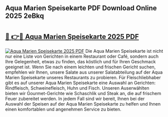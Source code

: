 ## Aqua Marien Speisekarte PDF Download Online 2025 2eBkq

# <h2><a href="http://gcdu18.nevu.top/?p=Aqua+Marien+Speisekarte">🔗 👉🔴 Aqua Marien Speisekarte 2025 PDF</a></h2>

[![Aqua Marien Speisekarte 2025 PDF](https://i.imgur.com/dBaPXMq.png)](http://gcdu18.nevu.top/?p=Aqua+Marien+Speisekarte)
Die Aqua Marien Speisekarte ist nicht nur eine Liste von Gerichten in einem Restaurant oder Café, sondern auch Ihre Gelegenheit, etwas zu finden, das köstlich und für Ihren Geschmack geeignet ist. Wenn Sie nach einem leichten und frischen Gericht suchen, empfehlen wir Ihnen, unsere Salate aus unserer Salatabteilung auf der Aqua Marien Speisekarte unseres Restaurants zu probieren. Für Fleischliebhaber gibt es auf unserer Aqua Marien Speisekarte eine Auswahl an Gerichten: Rindfleisch, Schweinefleisch, Huhn und Fisch. Unseren Auserwählten bieten wir Gourmet-Gerichte wie Schaschlik und Steak an, die auf frischem Feuer zubereitet werden. In jedem Fall sind wir bereit, Ihnen bei der Auswahl der Speisen auf der Aqua Marien Speisekarte zu helfen und Ihnen einen komfortablen und angenehmen Service zu bieten.
